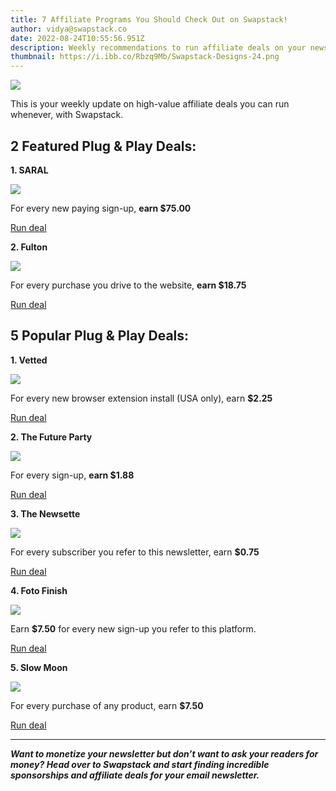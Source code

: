 ```yaml
---
title: 7 Affiliate Programs You Should Check Out on Swapstack!
author: vidya@swapstack.co
date: 2022-08-24T10:55:56.951Z
description: Weekly recommendations to run affiliate deals on your newsletter.
thumbnail: https://i.ibb.co/Rbzq9Mb/Swapstack-Designs-24.png
---
```

![](https://i.ibb.co/Rbzq9Mb/Swapstack-Designs-24.png)

This is your weekly update on high-value affiliate deals you can run whenever, with Swapstack.

## 2 Featured Plug & Play Deals:

**1. SARAL**

![](https://i.ibb.co/tHpQnZF/Saral-Logo-1.png)

For every new paying sign-up, **earn $75.00**

[Run deal](https://app.swapstack.co/dashboard-newsletters/plug-and-play)

**2. Fulton**

![](https://i.ibb.co/rsmyrMv/W-8838-EDIT.jpg)

For every purchase you drive to the website, **earn $18.75**

[Run deal](https://app.swapstack.co/dashboard-newsletters/plug-and-play)

## 5 Popular Plug & Play Deals:

**1. Vetted**

![](https://i.ibb.co/Q95R8J4/vetted-logo-darkbg-vertical.png)

For every new browser extension install (USA only), earn **$2.25**

[Run deal](https://app.swapstack.co/dashboard-newsletters/plug-and-play)

**2. The Future Party**

![](https://i.ibb.co/85M9bzH/3.jpg)

For every sign-up, **earn $1.88**

[Run deal](https://app.swapstack.co/dashboard-newsletters/plug-and-play)

**3. The Newsette**

![](https://i.ibb.co/2c8WSx8/Swapstack-ads.png)

For every subscriber you refer to this newsletter, earn **$0.75**

[Run deal](https://app.swapstack.co/dashboard-newsletters/plug-and-play)

**4. Foto Finish**

![](https://i.ibb.co/GWM6jdp/Foto-Finish-App-Logo-Full-Color-2.png)

Earn **$7.50** for every new sign-up you refer to this platform.

[](https://app.swapstack.co/dashboard-newsletters/plug-and-play)[Run deal](https://app.swapstack.co/dashboard-newsletters/plug-and-play)

**5. Slow Moon**

![](https://i.ibb.co/pJ9g9Xy/Slow-Moon-label-pip-close-up-4.jpg)

For every purchase of any product, earn **$7.50**

[Run deal](https://app.swapstack.co/dashboard-newsletters/plug-and-play)

- - -

***Want to monetize your newsletter but don’t want to ask your readers for money? Head over to Swapstack and start finding incredible sponsorships and affiliate deals for your email newsletter.***